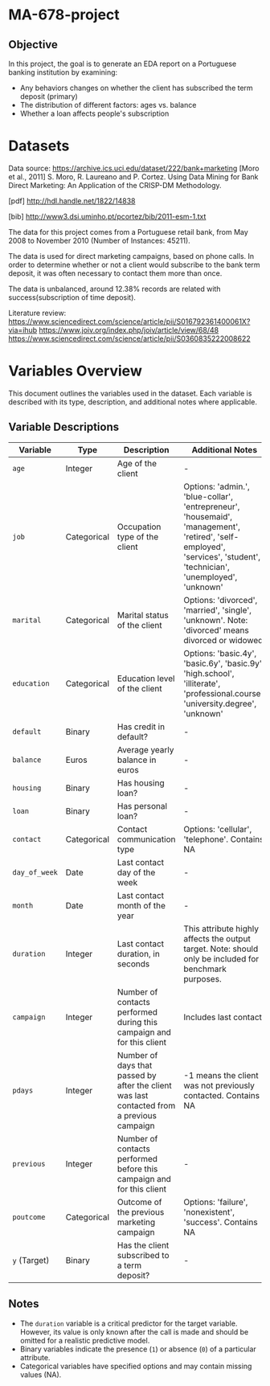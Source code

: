 # MA-678-project

## Objective

In this project, the goal is to generate an EDA report on a Portuguese banking institution by examining:

-   Any behaviors changes on whether the client has subscribed the term deposit (primary)
-   The distribution of different factors: ages vs. balance
-   Whether a loan affects people's subscription

# Datasets

Data source: <https://archive.ics.uci.edu/dataset/222/bank+marketing> [Moro et al., 2011] S. Moro, R. Laureano and P. Cortez. Using Data Mining for Bank Direct Marketing: An Application of the CRISP-DM Methodology.

[pdf] <http://hdl.handle.net/1822/14838>

[bib] <http://www3.dsi.uminho.pt/pcortez/bib/2011-esm-1.txt>

The data for this project comes from a Portuguese retail bank, from May 2008 to November 2010 (Number of Instances: 45211).

The data is used for direct marketing campaigns, based on phone calls. In order to determine whether or not a client would subscribe to the bank term deposit, it was often necessary to contact them more than once.

The data is unbalanced, around 12.38% records are related with success(subscription of time deposit).

Literature review: <https://www.sciencedirect.com/science/article/pii/S016792361400061X?via=ihub> <https://www.joiv.org/index.php/joiv/article/view/68/48> <https://www.sciencedirect.com/science/article/pii/S0360835222008622>

# Variables Overview

This document outlines the variables used in the dataset. Each variable is described with its type, description, and additional notes where applicable.

## Variable Descriptions

| Variable      | Type        | Description                                                                                | Additional Notes                                                                                                                                                      |
|---------------|-------------|--------------------------------------------------------------------------------------------|-----------------------------------------------------------------------------------------------------------------------------------------------------------------------|
| `age`         | Integer     | Age of the client                                                                          | \-                                                                                                                                                                    |
| `job`         | Categorical | Occupation type of the client                                                              | Options: 'admin.', 'blue-collar', 'entrepreneur', 'housemaid', 'management', 'retired', 'self-employed', 'services', 'student', 'technician', 'unemployed', 'unknown' |
| `marital`     | Categorical | Marital status of the client                                                               | Options: 'divorced', 'married', 'single', 'unknown'. Note: 'divorced' means divorced or widowed.                                                                      |
| `education`   | Categorical | Education level of the client                                                              | Options: 'basic.4y', 'basic.6y', 'basic.9y', 'high.school', 'illiterate', 'professional.course', 'university.degree', 'unknown'                                       |
| `default`     | Binary      | Has credit in default?                                                                     | \-                                                                                                                                                                    |
| `balance`     | Euros       | Average yearly balance in euros                                                            | \-                                                                                                                                                                    |
| `housing`     | Binary      | Has housing loan?                                                                          | \-                                                                                                                                                                    |
| `loan`        | Binary      | Has personal loan?                                                                         | \-                                                                                                                                                                    |
| `contact`     | Categorical | Contact communication type                                                                 | Options: 'cellular', 'telephone'. Contains NA                                                                                                                         |
| `day_of_week` | Date        | Last contact day of the week                                                               | \-                                                                                                                                                                    |
| `month`       | Date        | Last contact month of the year                                                             | \-                                                                                                                                                                    |
| `duration`    | Integer     | Last contact duration, in seconds                                                          | This attribute highly affects the output target. Note: should only be included for benchmark purposes.                                                                |
| `campaign`    | Integer     | Number of contacts performed during this campaign and for this client                      | Includes last contact                                                                                                                                                 |
| `pdays`       | Integer     | Number of days that passed by after the client was last contacted from a previous campaign | -1 means the client was not previously contacted. Contains NA                                                                                                         |
| `previous`    | Integer     | Number of contacts performed before this campaign and for this client                      | \-                                                                                                                                                                    |
| `poutcome`    | Categorical | Outcome of the previous marketing campaign                                                 | Options: 'failure', 'nonexistent', 'success'. Contains NA                                                                                                             |
| `y` (Target)  | Binary      | Has the client subscribed to a term deposit?                                               | \-                                                                                                                                                                    |

## Notes

-   The `duration` variable is a critical predictor for the target variable. However, its value is only known after the call is made and should be omitted for a realistic predictive model.
-   Binary variables indicate the presence (`1`) or absence (`0`) of a particular attribute.
-   Categorical variables have specified options and may contain missing values (NA).
